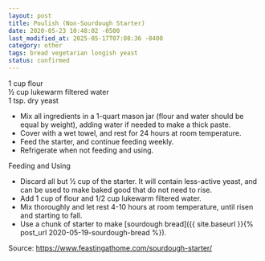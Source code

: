 ```yaml
---
layout: post
title: Poulish (Non-Sourdough Starter)
date: 2020-05-23 10:48:02 -0500
last_modified_at: 2025-05-17T07:08:36 -0400
category: other
tags: bread vegetarian longish yeast
status: confirmed
---
```

1 cup flour  
½ cup lukewarm filtered water  
1 tsp. dry yeast  
* Mix all ingredients in a 1-quart mason jar (flour and water should be equal by weight), adding water if needed to make a thick paste.
* Cover with a wet towel, and rest for 24 hours at room temperature.
* Feed the starter, and continue feeding weekly.
* Refrigerate when not feeding and using.

Feeding and Using

* Discard all but ½ cup of the starter. It will contain less-active yeast, and can be used to make baked good that do not need to rise.
* Add 1 cup of flour and 1/2 cup lukewarm filtered water.
* Mix thoroughly and let rest 4-10 hours at room temperature, until risen and starting to fall.
* Use a chunk of starter to make [sourdough bread]({{ site.baseurl }}{% post_url 2020-05-19-sourdough-bread %}).

Source: <https://www.feastingathome.com/sourdough-starter/>
